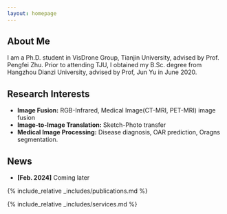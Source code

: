 ```yaml
---
layout: homepage
---
```


## About Me

I am a Ph.D. student in VisDrone Group, Tianjin University, advised by Prof. Pengfei Zhu.  Prior to attending TJU, I obtained my B.Sc. degree from Hangzhou Dianzi University, advised by Prof, Jun Yu in June 2020.

## Research Interests

- **Image Fusion:** RGB-Infrared, Medical Image(CT-MRI, PET-MRI) image fusion
- **Image-to-Image Translation:** Sketch-Photo transfer
- **Medical Image Processing:** Disease diagnosis, OAR prediction, Oragns segmentation.
  
## News

- **[Feb. 2024]** Coming later


{% include_relative _includes/publications.md %}

{% include_relative _includes/services.md %}
